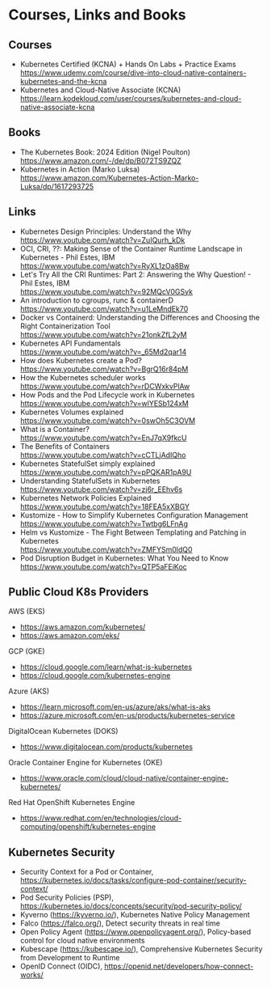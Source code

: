 # Courses, Links and Books

## Courses

- Kubernetes Certified (KCNA) + Hands On Labs + Practice Exams <br/>
  https://www.udemy.com/course/dive-into-cloud-native-containers-kubernetes-and-the-kcna
- Kubernetes and Cloud-Native Associate (KCNA) <br/>
  https://learn.kodekloud.com/user/courses/kubernetes-and-cloud-native-associate-kcna

## Books

- The Kubernetes Book: 2024 Edition (Nigel Poulton) <br/>
  https://www.amazon.com/-/de/dp/B072TS9ZQZ
- Kubernetes in Action (Marko Luksa) <br/>
  https://www.amazon.com/Kubernetes-Action-Marko-Luksa/dp/1617293725

## Links

- Kubernetes Design Principles: Understand the Why <br/>
  https://www.youtube.com/watch?v=ZuIQurh_kDk
- OCI, CRI, ??: Making Sense of the Container Runtime Landscape in Kubernetes - Phil Estes, IBM <br/>
  https://www.youtube.com/watch?v=RyXL1zOa8Bw
- Let's Try All the CRI Runtimes: Part 2: Answering the Why Question! - Phil Estes, IBM <br/>
  https://www.youtube.com/watch?v=92MQcV0GSyk
- An introduction to cgroups, runc & containerD <br/>
  https://www.youtube.com/watch?v=u1LeMndEk70
- Docker vs Containerd: Understanding the Differences and Choosing the Right Containerization Tool <br/>
  https://www.youtube.com/watch?v=21onkZfL2yM
- Kubernetes API Fundamentals <br/>
  https://www.youtube.com/watch?v=_65Md2qar14
- How does Kubernetes create a Pod? <br/>
  https://www.youtube.com/watch?v=BgrQ16r84pM
- How the Kubernetes scheduler works <br/>
  https://www.youtube.com/watch?v=rDCWxkvPlAw
- How Pods and the Pod Lifecycle work in Kubernetes <br/>
  https://www.youtube.com/watch?v=wlYESb124xM
- Kubernetes Volumes explained <br/>
  https://www.youtube.com/watch?v=0swOh5C3OVM
- What is a Container? <br/>
  https://www.youtube.com/watch?v=EnJ7qX9fkcU
- The Benefits of Containers <br/>
  https://www.youtube.com/watch?v=cCTLjAdIQho
- Kubernetes StatefulSet simply explained <br/>
  https://www.youtube.com/watch?v=pPQKAR1pA9U
- Understanding StatefulSets in Kubernetes <br/>
  https://www.youtube.com/watch?v=zj6r_EEhv6s
- Kubernetes Network Policies Explained <br/>
  https://www.youtube.com/watch?v=18FEA5xXBGY
- Kustomize - How to Simplify Kubernetes Configuration Management <br/>
  https://www.youtube.com/watch?v=Twtbg6LFnAg
- Helm vs Kustomize - The Fight Between Templating and Patching in Kubernetes <br/>
  https://www.youtube.com/watch?v=ZMFYSm0ldQ0
- Pod Disruption Budget in Kubernetes: What You Need to Know <br/>
  https://www.youtube.com/watch?v=QTP5aFEiKoc

## Public Cloud K8s Providers

AWS (EKS)
- https://aws.amazon.com/kubernetes/
- https://aws.amazon.com/eks/

GCP (GKE)
- https://cloud.google.com/learn/what-is-kubernetes
- https://cloud.google.com/kubernetes-engine

Azure (AKS)
- https://learn.microsoft.com/en-us/azure/aks/what-is-aks
- https://azure.microsoft.com/en-us/products/kubernetes-service

DigitalOcean Kubernetes (DOKS)
- https://www.digitalocean.com/products/kubernetes

Oracle Container Engine for Kubernetes (OKE)
- https://www.oracle.com/cloud/cloud-native/container-engine-kubernetes/

Red Hat OpenShift Kubernetes Engine
- https://www.redhat.com/en/technologies/cloud-computing/openshift/kubernetes-engine

## Kubernetes Security

- Security Context for a Pod or Container, https://kubernetes.io/docs/tasks/configure-pod-container/security-context/
- Pod Security Policies (PSP), https://kubernetes.io/docs/concepts/security/pod-security-policy/
- Kyverno (https://kyverno.io/), Kubernetes Native Policy Management
- Falco (https://falco.org/), Detect security threats in real time
- Open Policy Agent (https://www.openpolicyagent.org/), Policy-based control for cloud native environments
- Kubescape (https://kubescape.io/), Comprehensive Kubernetes Security from Development to Runtime
- OpenID Connect (OIDC), https://openid.net/developers/how-connect-works/

